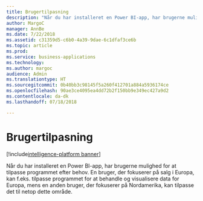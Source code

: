 ```yaml
---
title: Brugertilpasning
description: "Når du har installeret en Power BI-app, har brugerne mulighed for at tilpasse programmet efter behov."
author: MargoC
manager: AnnBe
ms.date: 7/22/2018
ms.assetid: c31359d5-c6b0-4a39-9dae-6c1dfaf3ce6b
ms.topic: article
ms.prod: 
ms.service: business-applications
ms.technology: 
ms.author: margoc
audience: Admin
ms.translationtype: HT
ms.sourcegitcommit: 0b40bb3c98145f5a260f412701a884a5936174ce
ms.openlocfilehash: 90ae3ce4095ea4dd72b2f150bb9e349ec427a9d2
ms.contentlocale: da-dk
ms.lasthandoff: 07/18/2018

---
```

# <a name="personalization"></a>Brugertilpasning

[!include[intelligence-platform banner](../../includes/intelligence-platform.md)]



Når du har installeret en Power BI-app, har brugerne mulighed for at tilpasse programmet efter behov. En bruger, der fokuserer på salg i Europa, kan f.eks. tilpasse programmet for at behandle og visualisere data for Europa, mens en anden bruger, der fokuserer på Nordamerika, kan tilpasse det til netop dette område.

